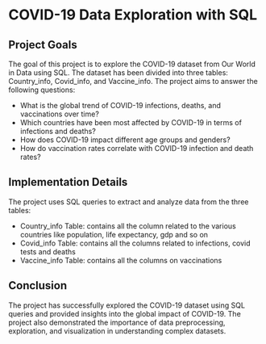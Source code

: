 # COVID-19 Data Exploration with SQL

## Project Goals

The goal of this project is to explore the COVID-19 dataset from Our World in Data using SQL. 
The dataset has been divided into three tables: Country_info, Covid_info, and Vaccine_info. The project aims to answer the following questions:

- What is the global trend of COVID-19 infections, deaths, and vaccinations over time?
- Which countries have been most affected by COVID-19 in terms of infections and deaths?
- How does COVID-19 impact different age groups and genders?
- How do vaccination rates correlate with COVID-19 infection and death rates?

## Implementation Details

The project uses SQL queries to extract and analyze data from the three tables:

- Country_info Table: contains all the column related to the various countries like population, life expectancy, gdp and so on
- Covid_info Table: contains all the columns related to infections, covid tests and deaths
- Vaccine_info Table: contains all the columns on vaccinations

## Conclusion

The project has successfully explored the COVID-19 dataset using SQL queries and provided insights into the global impact of COVID-19. The project also demonstrated the importance of data preprocessing, exploration, and visualization in understanding complex datasets.
